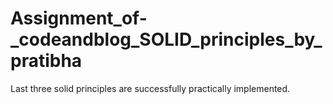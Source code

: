 # Assignment_of-_codeandblog_SOLID_principles_by_pratibha
Last three solid principles are  successfully practically implemented.
